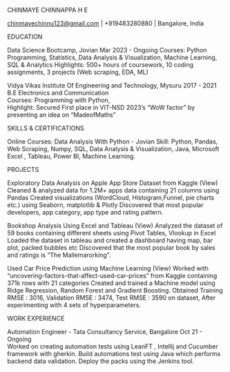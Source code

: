 CHINMAYE CHINNAPPA H E

chinmayechinnu123@gmail.com | +919483280880 | Bangalore, India 
              

EDUCATION

Data Science Bootcamp, Jovian                                                                                               Mar 2023 - Ongoing
Courses: Python Programming, Statistics, Data Analysis & Visualization, Machine Learning, SQL & Analytics
Highlights: 500+ hours of coursework, 10 coding assignments, 3 projects (Web scraping, EDA, ML)

Vidya Vikas Institute Of Engineering and Technology, Mysuru                                                                 2017 - 2021                                          
B.E  Electronics and Communication                                            
Courses: Programming with Python,  
Highlight: Secured First place in VIT-NSD 2023’s “WoW factor” by presenting an idea on “MadeofMaths”


SKILLS & CERTIFICATIONS

Online Courses: Data Analysis With Python - Jovian
Skill: Python, Pandas, Web Scraping, Numpy, SQL, Data Analysis & Visualization, Java, Microsoft Excel , Tableau, Power BI,  Machine Learning.

PROJECTS 

Exploratory Data Analysis on Apple App Store Dataset from Kaggle (View)
Cleaned & analyzed data for 1.2M+ apps data containing 21 columns using Pandas
Created visualizations (WordCloud, Histogram,Funnel, pie charts etc.) using Seaborn, matplotlib & Plotly
Discovered that most popular developers, app category, app type and rating pattern.

Bookshop Analysis Using Excel and Tableau (View) 
Analyzed the dataset of 59 books containing different sheets using Pivot Tables, Vlookup in Excel 
Loaded the dataset in tableau and created a dashboard having map, bar plot, packed bubbles etc 
Discovered that the most popular book by sales and  ratings is “The Mallemarorking”.

Used Car Price Prediction using Machine Learning (View)
Worked with “uncovering-factors-that-affect-used-car-prices” from Kaggle containing 371k rows with 21 categories
Created and trained a Machine model using Ridge Regression, Random Forest and Gradient Boosting.
Obtained Training RMSE : 3016, Validation RMSE : 3474, Test RMSE : 3590 on dataset, After experimenting with 4 sets of hyperparameters.

WORK EXPERIENCE 

Automation Engineer - Tata Consultancy Service, Bangalore         				Oct 21 - Ongoing                                                                                                                      
Worked on creating automation tests using LeanFT , Intellij and Cucumber framework with gherkin.
Build automations test using Java which performs backend data validation.
Deploy the packs using the Jenkins tool.



<!--
**ChinmayeChinnappa/ChinmayeChinnappa** is a ✨ _special_ ✨ repository because its `README.md` (this file) appears on your GitHub profile.

Here are some ideas to get you started:

- 🔭 I’m currently working on ...
- 🌱 I’m currently learning ...
- 👯 I’m looking to collaborate on ...
- 🤔 I’m looking for help with ...
- 💬 Ask me about ...
- 📫 How to reach me: ...
- 😄 Pronouns: ...
- ⚡ Fun fact: ...
-->
